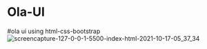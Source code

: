 # Ola-UI
#ola ui using html-css-bootstrap
![screencapture-127-0-0-1-5500-index-html-2021-10-17-05_37_34](https://user-images.githubusercontent.com/78203118/137627591-6ad86a40-f4a2-4925-9aca-d41aa88d61be.png)
